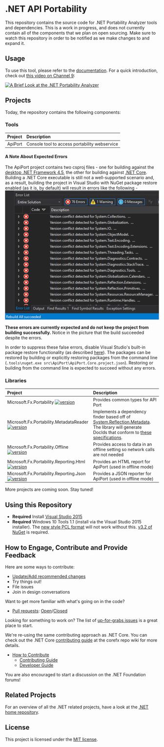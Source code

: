 # .NET API Portability

This repository contains the source code for .NET Portability Analyzer tools
and dependencies. This is a work in progress, and does not currently contain
all of the components that we plan on open sourcing. Make sure to watch this
repository in order to be notified as we make changes to and expand it.

## Usage

To use this tool, please refer to the [documentation](docs/HowTo/Introduction.md). For a quick introduction, check out [this video on Channel 9](https://channel9.msdn.com/Blogs/Seth-Juarez/A-Brief-Look-at-the-NET-Portability-Analyzer):

[![A Brief Look at the .NET Portability Analyzer](https://sec.ch9.ms/ch9/031c/f3d7672b-dd71-4a18-a8b4-37573c08031c/DotNetPortabilityAnalyzer_960.jpg)](https://channel9.msdn.com/Blogs/Seth-Juarez/A-Brief-Look-at-the-NET-Portability-Analyzer)

## Projects

Today, the repository contains the following components:

### Tools

| Project | Description |
| :------- | :----------- |
| ApiPort | Console tool to access portability webservice | 

#### A Note About Expected Errors
The ApiPort project contains two csproj files - one for building against the [desktop .NET Framework 4.5](src/ApiPort/ApiPort.csproj), the other for building against [.NET Core](src/ApiPort/ApiPort.Core.csproj). Building a .NET Core executable is still not a well-supported scenario and, as a result, building the project in Visual Studio with NuGet package restore enabled (as it is, by default) will result in errors like the following -
![Errors](docs/DocImages/FalseErrors.png)

**These errors are currently expected and do not keep the project from building successfully.** Notice in the picture that the build succeeded despite the errors.

In order to suppress these false errors, disable Visual Studio's built-in package restore functionality (as described [here](https://github.com/dotnet/corefx/blob/master/Documentation/project-docs/getting-started-core.md#advanced-updating-and-using-nugetexe)). The packages can be restored by building or explicitly restoring packages from the command line (`.tools\nuget.exe src\ApiPort\ApiPort.Core.project.json`).
 Restoring or building from the command line is expected to succeed without any errors.

### Libraries

| Project | Description |
| :------- | :----------- |
| Microsoft.Fx.Portability [![version](https://img.shields.io/myget/dotnet-apiport/v/Microsoft.Fx.Portability.svg)](https://www.myget.org/gallery/dotnet-apiport) | Provides common types for API Port |
| Microsoft.Fx.Portability.MetadataReader [![version](https://img.shields.io/myget/dotnet-apiport/v/Microsoft.Fx.Portability.MetadataReader.svg)](https://www.myget.org/gallery/dotnet-apiport) | Implements a dependency finder based off of [System.Reflection.Metadata](https://github.com/dotnet/corefx/tree/master/src/System.Reflection.Metadata). The library will generate DocIds that conform to [these specifications](https://msdn.microsoft.com/en-us/library/fsbx0t7x.aspx). |
| Microsoft.Fx.Portability.Offline [![version](https://img.shields.io/myget/dotnet-apiport/v/Microsoft.Fx.Portability.Offline.svg)](https://www.myget.org/gallery/dotnet-apiport) | Provides access to data in an offline setting so network calls are not needed |
| Microsoft.Fx.Portability.Reporting.Html [![version](https://img.shields.io/myget/dotnet-apiport/v/Microsoft.Fx.Portability.Reports.Html.svg)](https://www.myget.org/gallery/dotnet-apiport) | Provides an HTML report for ApiPort (used in offline mode) |
| Microsoft.Fx.Portability.Reporting.Json [![version](https://img.shields.io/myget/dotnet-apiport/v/Microsoft.Fx.Portability.Reports.Json.svg)](https://www.myget.org/gallery/dotnet-apiport) | Provides a JSON reporter for ApiPort (used in offline mode) |

More projects are coming soon. Stay tuned!

## Using this Repository

* **Required** Install [Visual Studio 2015](http://www.visualstudio.com/en-us/downloads/visual-studio-2015-downloads-vs.aspx)
* **Required** Windows 10 Tools 1.1 (install via the Visual Studio 2015 installer). The [new style PCL format](http://blog.nuget.org/20150729/Introducing-nuget-uwp.html) will not work without this. [v3.2 of NuGet](https://docs.nuget.org/release-notes/nuget-3.2) is required.

## How to Engage, Contribute and Provide Feedback

Here are some ways to contribute:
* [Update/Add recommended changes](docs/RecommendedChanges/README.md)
* Try things out!
* File issues
* Join in design conversations

Want to get more familiar with what's going on in the code?
* [Pull requests](https://github.com/Microsoft/dotnet-apiport/pulls): [Open](https://github.com/Microsoft/dotnet-apiport/pulls?q=is%3Aopen+is%3Apr)/[Closed](https://github.com/Microsoft/dotnet-apiport/pulls?q=is%3Apr+is%3Aclosed)

Looking for something to work on? The list of [up-for-grabs issues](https://github.com/Microsoft/dotnet-apiport/issues?q=is%3Aopen+is%3Aissue) is a great place to start.

We're re-using the same contributing approach as .NET Core. You can check out the .NET Core [contributing guide][Contributing Guide] at the corefx repo wiki for more details.

* [How to Contribute][Contributing Guide]
    * [Contributing Guide][Contributing Guide]
    * [Developer Guide]

You are also encouraged to start a discussion on the .NET Foundation forums!

[Contributing Guide]: https://github.com/dotnet/corefx/wiki/Contributing
[Developer Guide]: https://github.com/dotnet/corefx/wiki/Developer-Guide

## Related Projects

For an overview of all the .NET related projects, have a look at the
[.NET home repository](https://github.com/Microsoft/dotnet).

## License

This project is licensed under the [MIT license](LICENSE).
